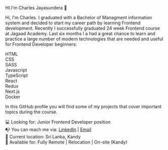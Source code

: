 HI.I'm Charles Jayasundera 👋

Hi, I'm Charles. I graduated with a Bachelor of Managment information system and decided to start my career path by learning Frontend development. Recently I successfully graduated 24 week Frontend course at Jagaad Academy. Last six months I a had a great chance to learn and practice a large number of modern technologies that are needed and useful for Frontend Developer beginners:

HTML <br>
CSS  <br>
SASS  <br>
Javascript <br>
TypeScript <br>
React <br>
Redux <br>
Next.js <br>
Docker <br>

In this GitHub profile you will find some of my projects that cover important topics during the course.

💻 Looking for: Junior Frontend Developer position <br>
📭 You can reach me via: [LinkedIn](www.linkedin.com/in/charles-j-504969109) | [Email](mailto:charlsjayasundera@gmail.com)<br>
📌 Current location: Sri Lanka, Kandy <br>
🚀 Available for: Fully Remote | Relocation | On-site (Kandy) <br>
